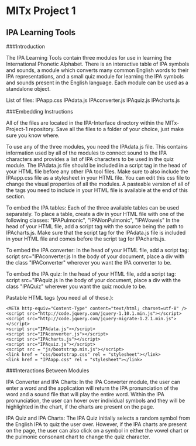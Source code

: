 MITx Project 1
==============

IPA Learning Tools
------------------

###Introduction

The IPA Learning Tools contain three modules for use in learning the 
International Phonetic Alphabet. There is an interactive table of IPA
symbols and sounds, a module which converts many common English words
to their IPA representations, and a small quiz module for learning the
IPA symbols and sounds present in the English language. Each module can
be used as a standalone object.

List of files:
IPAapp.css
IPAdata.js
IPAconverter.js
IPAquiz.js
IPAcharts.js

###Embedding Instructions

All of the files are located in the IPA-Interface directory within the MITx-Project-1 repository.
Save all the files to a folder of your choice, just make sure you know where.

To use any of the three modules, you need the IPAdata.js file. This contains
information used by all of the modules to connect sound to the IPA characters and provides a list of 
IPA characters to be used in the quiz module.
The IPAdata.js file should be included in a script tag in the head of your HTML file before 
any other IPA tool files.
Make sure to also include the IPAapp.css file as a stylesheet in your HTML file. You can edit this css file
to change the visual properties of all the modules. A pasteable version of all of the tags you need to include
in your HTML file is available at the end of this section.

To embed the IPA tables:
Each of the three available tables can be used separately.
To place a table, create a div in your HTML file with one of the following
classes: "IPAPulmonic", "IPANonPulmonic", "IPAVowels"
In the head of your HTML file, add a script tag with the source being the path
to IPAcharts.js. Make sure that the script tag for the IPAdata.js file
is included in your HTML file and comes before the script tag for IPAcharts.js.

To embed the IPA converter:
In the head of your HTML file, add a script tag:
script src="IPAconverter.js
In the body of your document, place a div with the class "IPAConverter"
wherever you want the IPA converter to be.

To embed the IPA quiz:
In the head of your HTML file, add a script tag:
script src="IPAquiz.js
In the body of your document, place a div with the class "IPAQuiz"
wherever you want the quiz module to be.

Pastable HTML tags (you need all of these.):
	
	<META http-equiv="Content-Type" content="text/html; charset=utf-8" />
	<script src="http://code.jquery.com/jquery-1.10.1.min.js"></script>
	<script src="http://code.jquery.com/jquery-migrate-1.2.1.min.js"></script>
	<script src="IPAdata.js"></script>
	<script src="IPAconverter.js"></script>
	<script src="IPAcharts.js"></script>
	<script src="IPAquiz.js"></script>
	<script src = "js/bootstrap.min.js"></script>
	<link href = "css/bootstrap.css" rel = "stylesheet"></link>
	<link href = "IPAapp.css" rel = "stylesheet"></link>

###Interactions Between Modules

IPA Converter and IPA Charts:
In the IPA Converter module, the user can enter a word and the application will return the IPA pronunciation
of the word and a sound file that will play the entire word. Within the IPA pronunciation, the user can hover
over individual symbols and they will be highlighted in the chart, if the charts are present on the page.

IPA Quiz and IPA Charts:
The IPA Quiz initially selects a random symbol from the English IPA to quiz the user over. However, if the IPA
charts are present on the page, the user can also click on a symbol in either the vowel chart or the pulmonic
consonant chart to change the quiz character. 
	
